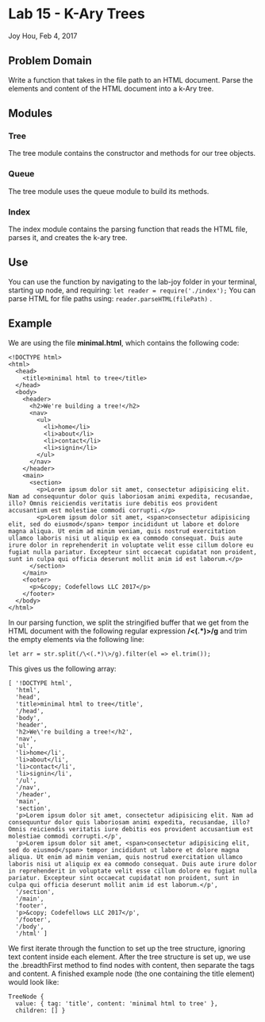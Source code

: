 # Lab 15 - K-Ary Trees
Joy Hou, Feb 4, 2017

## Problem Domain
Write a function that takes in the file path to an HTML document. Parse the elements and content of the HTML document into a k-Ary tree.

## Modules
### Tree
The tree module contains the constructor and methods for our tree objects.

### Queue
The tree module uses the queue module to build its methods.

### Index
The index module contains the parsing function that reads the HTML file, parses it, and creates the k-ary tree.

## Use
You can use the function by navigating to the lab-joy folder in your terminal, starting up node, and requiring: 
``` let reader = require('./index'); ```
You can parse HTML for file paths using:
``` reader.parseHTML(filePath) ```
.

## Example
We are using the file **minimal.html**, which contains the following code:

```
<!DOCTYPE html>
<html>
  <head>
    <title>minimal html to tree</title>
  </head>
  <body>
    <header>
      <h2>We're building a tree!</h2>
      <nav>
        <ul>
          <li>home</li>
          <li>about</li>
          <li>contact</li>
          <li>signin</li>
        </ul>
      </nav>
    </header>
    <main>
      <section>
        <p>Lorem ipsum dolor sit amet, consectetur adipisicing elit. Nam ad consequuntur dolor quis laboriosam animi expedita, recusandae, illo? Omnis reiciendis veritatis iure debitis eos provident accusantium est molestiae commodi corrupti.</p>
        <p>Lorem ipsum dolor sit amet, <span>consectetur adipisicing elit, sed do eiusmod</span> tempor incididunt ut labore et dolore magna aliqua. Ut enim ad minim veniam, quis nostrud exercitation ullamco laboris nisi ut aliquip ex ea commodo consequat. Duis aute irure dolor in reprehenderit in voluptate velit esse cillum dolore eu fugiat nulla pariatur. Excepteur sint occaecat cupidatat non proident, sunt in culpa qui officia deserunt mollit anim id est laborum.</p>
      </section>
    </main>
    <footer>
      <p>&copy; Codefellows LLC 2017</p>
    </footer>
  </body>
</html>
```

In our parsing function, we split the stringified buffer that we get from the HTML document with the following regular expression **/\<(.*)\>/g** and trim the empty elements via the following line:

```let arr = str.split(/\<(.*)\>/g).filter(el => el.trim());```

This gives us the following array:

```
[ '!DOCTYPE html',
  'html',
  'head',
  'title>minimal html to tree</title',
  '/head',
  'body',
  'header',
  'h2>We\'re building a tree!</h2',
  'nav',
  'ul',
  'li>home</li',
  'li>about</li',
  'li>contact</li',
  'li>signin</li',
  '/ul',
  '/nav',
  '/header',
  'main',
  'section',
  'p>Lorem ipsum dolor sit amet, consectetur adipisicing elit. Nam ad consequuntur dolor quis laboriosam animi expedita, recusandae, illo? Omnis reiciendis veritatis iure debitis eos provident accusantium est molestiae commodi corrupti.</p',
  'p>Lorem ipsum dolor sit amet, <span>consectetur adipisicing elit, sed do eiusmod</span> tempor incididunt ut labore et dolore magna aliqua. Ut enim ad minim veniam, quis nostrud exercitation ullamco laboris nisi ut aliquip ex ea commodo consequat. Duis aute irure dolor in reprehenderit in voluptate velit esse cillum dolore eu fugiat nulla pariatur. Excepteur sint occaecat cupidatat non proident, sunt in culpa qui officia deserunt mollit anim id est laborum.</p',
  '/section',
  '/main',
  'footer',
  'p>&copy; Codefellows LLC 2017</p',
  '/footer',
  '/body',
  '/html' ]
  ```

  We first iterate through the function to set up the tree structure, ignoring text content inside each element. After the tree structure is set up, we use the .breadthFirst method to find nodes with content, then separate the tags and content. A finished example node (the one containing the title element) would look like:

```
TreeNode {
  value: { tag: 'title', content: 'minimal html to tree' },
  children: [] }
```